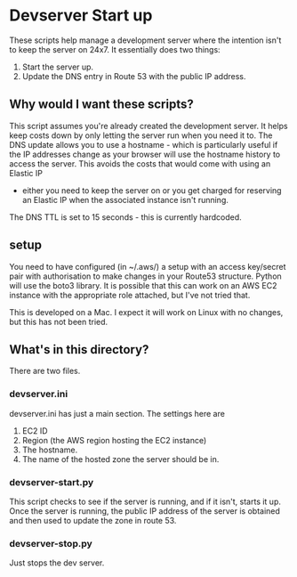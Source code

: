 # Devserver Start up

These scripts help manage a development server where the intention isn't to keep the server on 24x7.    It essentially does two 
things:

1. Start the server up.
2. Update the DNS entry in Route 53 with the public IP address.

## Why would I want these scripts?

This script assumes you're already created the development server.   It helps keep costs down by only letting the server run 
when you need it to.   The DNS update allows you to use a hostname - which is particularly useful if the IP addresses change as
your browser will use the hostname history to access the server.   This avoids the costs that would come with using an Elastic IP 
- either you need to keep the server on or you get charged for reserving an Elastic IP when the associated instance isn't running.

The DNS TTL is set to 15 seconds - this is currently hardcoded.


## setup

You need to have configured (in ~/.aws/) a setup with an access key/secret pair with authorisation to make changes in your Route53
structure.    Python will use the boto3 library.    It is possible that this can work on an AWS EC2 instance with the appropriate role
attached, but I've not tried that.

This is developed on a Mac.   I expect it will work on Linux with no changes, but this has not been tried.

## What's in this directory?

There are two files.

### devserver.ini

devserver.ini has just a main section.   The settings here are

1. EC2 ID
2. Region (the AWS region hosting the EC2 instance)
3. The hostname.
4. The name of the hosted zone the server should be in.


### devserver-start.py

This script checks to see if the server is running, and if it isn't, starts it up.   Once the server is running, the public IP address of the
server is obtained and then used to update the zone in route 53.

### devserver-stop.py

Just stops the dev server.    

